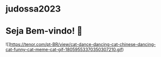 # judossa2023
# Seja Bem-vindo! 🎉 
![]https://tenor.com/pt-BR/view/cat-dance-dancing-cat-chinese-dancing-cat-funny-cat-meme-cat-gif-18059553370350307210.gif)
